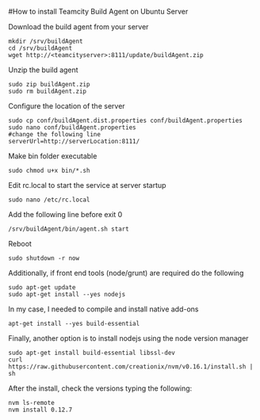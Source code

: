 #How to install Teamcity Build Agent on Ubuntu Server

Download the build agent from your server

    
    mkdir /srv/buildAgent
    cd /srv/buildAgent
    wget http://<teamcityserver>:8111/update/buildAgent.zip
    
Unzip the build agent

    sudo zip buildAgent.zip
    sudo rm buildAgent.zip
    
Configure the location of the server

    sudo cp conf/buildAgent.dist.properties conf/buildAgent.properties
    sudo nano conf/buildAgent.properties 
    #change the following line
    serverUrl=http://serverLocation:8111/
    
Make bin folder executable

    sudo chmod u+x bin/*.sh

Edit rc.local to start the service at server startup

    sudo nano /etc/rc.local
    
Add the following line before exit 0

    /srv/buildAgent/bin/agent.sh start

Reboot 

    sudo shutdown -r now
    
Additionally, if front end tools (node/grunt) are required do the following

    sudo apt-get update
    sudo apt-get install --yes nodejs
    
In my case, I needed to compile and install native add-ons

    apt-get install --yes build-essential
    
Finally, another option is to install nodejs using the node version manager

    sudo apt-get install build-essential libssl-dev
    curl https://raw.githubusercontent.com/creationix/nvm/v0.16.1/install.sh | sh
    
After the install, check the versions typing the following:
        
    nvm ls-remote
    nvm install 0.12.7
    
    



    
    

